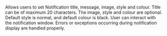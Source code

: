 Allows users to set Notification title, message, image, style and colour.
Title can be of maximum 20 characters.
The image, style and colour are optional.
Default style is normal, and default colour is black.
User can interact with the notification window.
Errors or exceptions occurring during notification display are handled properly.
